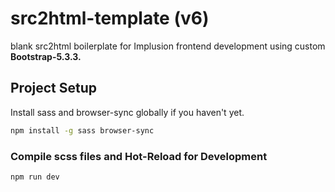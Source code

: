 # src2html-template (v6)
blank src2html boilerplate for Implusion frontend development using custom **Bootstrap-5.3.3.** 


## Project Setup
Install sass and browser-sync globally if you haven't yet. 
```sh
npm install -g sass browser-sync
```

### Compile scss files and Hot-Reload for Development

```sh
npm run dev
```
